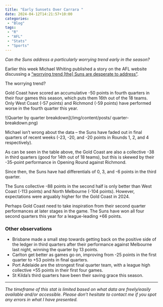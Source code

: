 ```yaml
---
title: "Early Sunsets Over Carrara "
date: 2024-04-12T14:21:57+10:00
categories:
 - "Blog"
tags:
 - "R"
 - "AFL" 
 - "Stats"
 - "Sports"
---
```


*Can the Suns address a particularly worrying trend early in the season?*

<!--more-->

Earlier this week Michael Whiting published a story on the AFL website discussing a [“worrying trend [the] Suns are desperate to address”](https://www.afl.com.au/news/1105398/the-worrying-trend-gold-coast-suns-are-desperate-to-address).

The worrying trend? 

Gold Coast have scored an accumulative -50 points in fourth quarters in their four games this season, which puts them 16th out of the 18 teams. Only West Coast (-57 points) and Richmond (-59 points) have performed worse in the fourth quarter this year. 

![Quarter by quarter breakdown](/img/content/posts/ quarter-breakdown.png)

Michael isn’t wrong about the data – the Suns have faded out in final quarters of recent weeks (-23, -20, and -20 points in Rounds 1, 2, and 4 respectively).

As can be seen in the table above, the Gold Coast are also a collective -38 in third quarters (good for 14th out of 18 teams), but this is skewed by their -35-point performance in Opening Round against Richmond. 

Since then, the Suns have had differentials of 0, 3, and -6 points in the third quarter. 

The Suns collective -88 points in the second half is only better than West Coast (-113 points) and North Melbourne (-104 points). However, expectations were arguably higher for the Gold Coast in 2024.

Perhaps Gold Coast need to take inspiration from their second quarter performances at later stages in the game. The Suns have won all four second quarters this year for a league-leading +66 points. 

### Other observations

- Brisbane made a small step towards getting back on the positive side of the ledger in third quarters after their performance against Melbourne last night, winning the quarter by 13 points.
- Carlton get better as games go on, improving from -25 points in the first quarter to +53 points in final quarters. 
- Port Adelaide are the strongest final quarter team, with a league high collective +55 points in their first four games. 
- St Kilda’s third quarters have been their saving grace this season.

--- 

*The timeframe of this stat is limited based on what data are freely/easily available and/or accessible. Please don’t hesitate to contact me if you spot any errors in what I have presented.*
